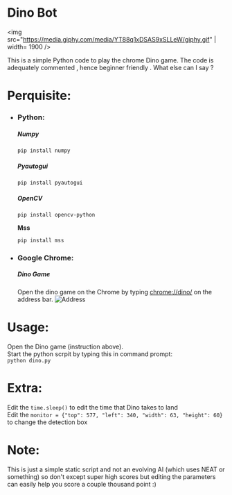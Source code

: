 # Dino Bot
<img src="https://media.giphy.com/media/YT88q1xDSAS9xSLLeW/giphy.gif" | width= 1900 />

This is a simple Python code to play the chrome Dino game. The code is adequately commented , hence beginner friendly . What else can I say ?

# Perquisite:
 - ### Python:
     ##### Numpy
     `pip install numpy`
     ##### Pyautogui
     `pip install pyautogui`
     ##### OpenCV
     `pip install opencv-python`
     
     **Mss**
     
     `pip install mss`
     
 - ### Google Chrome:
    ##### Dino Game
      Open the dino game on the Chrome by typing [chrome://dino/](chrome://dino/) on the address bar.
      ![Address](https://i.imgur.com/WH9kD6y.jpg)
    
# Usage:

Open the Dino game (instruction above).</br>
Start the python scrpit by typing this in command prompt:</br>
`python dino.py`

# Extra:

Edit the `time.sleep()` to edit the time that Dino takes to land </br>
Edit the `monitor = {"top": 577, "left": 340, "width": 63, "height": 60}` to change the detection box </br>

# Note:
This is just a simple static script and not an evolving AI (which uses NEAT or something) so don't except super high scores but editing the parameters can easily help you score a couple thousand point :)

